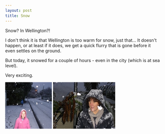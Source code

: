```yaml
---
layout: post
title: Snow
---
```

Snow? In Wellington?!

I don't think it is that Wellington is too warm for snow, just that... It 
doesn't happen, or at least if it does, we get a quick flurry that is gone
before it even settles on the ground.

But today, it snowed for a couple of hours - even in the city (which is at 
sea level).

Very exciting.

<img src="/images/content/20110814-DSC07458.jpg"/>
<img src="/images/content/20110814-DSC07455.jpg"/>

